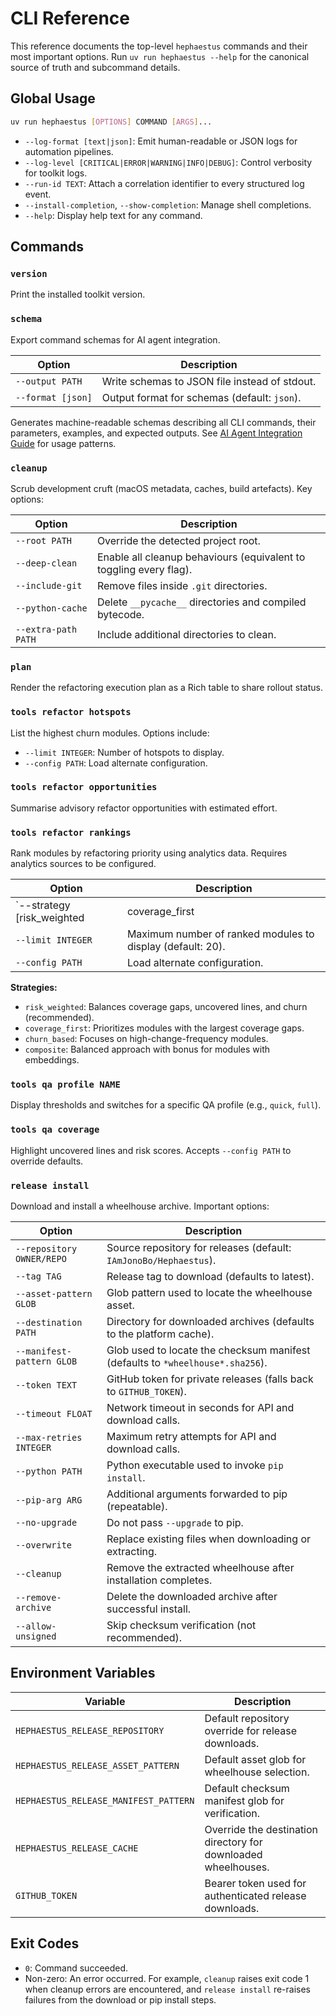 # CLI Reference

This reference documents the top-level `hephaestus` commands and their most important options. Run
`uv run hephaestus --help` for the canonical source of truth and subcommand details.

## Global Usage

```bash
uv run hephaestus [OPTIONS] COMMAND [ARGS]...
```

- `--log-format [text|json]`: Emit human-readable or JSON logs for automation pipelines.
- `--log-level [CRITICAL|ERROR|WARNING|INFO|DEBUG]`: Control verbosity for toolkit logs.
- `--run-id TEXT`: Attach a correlation identifier to every structured log event.
- `--install-completion`, `--show-completion`: Manage shell completions.
- `--help`: Display help text for any command.

## Commands

### `version`

Print the installed toolkit version.

### `schema`

Export command schemas for AI agent integration.

| Option | Description |
| ------ | ----------- |
| `--output PATH` | Write schemas to JSON file instead of stdout. |
| `--format [json]` | Output format for schemas (default: `json`). |

Generates machine-readable schemas describing all CLI commands, their parameters, examples, and expected outputs. See [AI Agent Integration Guide](../how-to/ai-agent-integration.md) for usage patterns.

### `cleanup`

Scrub development cruft (macOS metadata, caches, build artefacts). Key options:

| Option              | Description                                                        |
| ------------------- | ------------------------------------------------------------------ |
| `--root PATH`       | Override the detected project root.                                |
| `--deep-clean`      | Enable all cleanup behaviours (equivalent to toggling every flag). |
| `--include-git`     | Remove files inside `.git` directories.                            |
| `--python-cache`    | Delete `__pycache__` directories and compiled bytecode.            |
| `--extra-path PATH` | Include additional directories to clean.                           |

### `plan`

Render the refactoring execution plan as a Rich table to share rollout status.

### `tools refactor hotspots`

List the highest churn modules. Options include:

- `--limit INTEGER`: Number of hotspots to display.
- `--config PATH`: Load alternate configuration.

### `tools refactor opportunities`

Summarise advisory refactor opportunities with estimated effort.

### `tools refactor rankings`

Rank modules by refactoring priority using analytics data. Requires analytics sources to be configured.

| Option | Description |
| ------ | ----------- |
| `--strategy [risk_weighted|coverage_first|churn_based|composite]` | Ranking algorithm to apply (default: `risk_weighted`). |
| `--limit INTEGER` | Maximum number of ranked modules to display (default: 20). |
| `--config PATH` | Load alternate configuration. |

**Strategies:**

- `risk_weighted`: Balances coverage gaps, uncovered lines, and churn (recommended).
- `coverage_first`: Prioritizes modules with the largest coverage gaps.
- `churn_based`: Focuses on high-change-frequency modules.
- `composite`: Balanced approach with bonus for modules with embeddings.

### `tools qa profile NAME`

Display thresholds and switches for a specific QA profile (e.g., `quick`, `full`).

### `tools qa coverage`

Highlight uncovered lines and risk scores. Accepts `--config PATH` to override defaults.

### `release install`

Download and install a wheelhouse archive. Important options:

| Option                    | Description                                                         |
| ------------------------- | ------------------------------------------------------------------- |
| `--repository OWNER/REPO` | Source repository for releases (default: `IAmJonoBo/Hephaestus`).   |
| `--tag TAG`               | Release tag to download (defaults to latest).                       |
| `--asset-pattern GLOB`    | Glob pattern used to locate the wheelhouse asset.                   |
| `--destination PATH`      | Directory for downloaded archives (defaults to the platform cache). |
| `--manifest-pattern GLOB` | Glob used to locate the checksum manifest (defaults to `*wheelhouse*.sha256`). |
| `--token TEXT`            | GitHub token for private releases (falls back to `GITHUB_TOKEN`).   |
| `--timeout FLOAT`         | Network timeout in seconds for API and download calls.              |
| `--max-retries INTEGER`   | Maximum retry attempts for API and download calls.                  |
| `--python PATH`           | Python executable used to invoke `pip install`.                     |
| `--pip-arg ARG`           | Additional arguments forwarded to pip (repeatable).                 |
| `--no-upgrade`            | Do not pass `--upgrade` to pip.                                     |
| `--overwrite`             | Replace existing files when downloading or extracting.              |
| `--cleanup`               | Remove the extracted wheelhouse after installation completes.       |
| `--remove-archive`        | Delete the downloaded archive after successful install.             |
| `--allow-unsigned`        | Skip checksum verification (not recommended).                        |

## Environment Variables

| Variable                           | Description                                                    |
| ---------------------------------- | -------------------------------------------------------------- |
| `HEPHAESTUS_RELEASE_REPOSITORY`    | Default repository override for release downloads.             |
| `HEPHAESTUS_RELEASE_ASSET_PATTERN` | Default asset glob for wheelhouse selection.                   |
| `HEPHAESTUS_RELEASE_MANIFEST_PATTERN` | Default checksum manifest glob for verification.           |
| `HEPHAESTUS_RELEASE_CACHE`         | Override the destination directory for downloaded wheelhouses. |
| `GITHUB_TOKEN`                     | Bearer token used for authenticated release downloads.         |

## Exit Codes

- `0`: Command succeeded.
- Non-zero: An error occurred. For example, `cleanup` raises exit code 1 when cleanup errors are
  encountered, and `release install` re-raises failures from the download or pip install steps.
